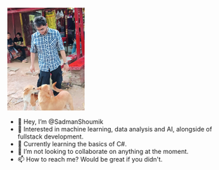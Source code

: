 <!--- ![IMG_20230715_064945](https://github.com/SadmanShoumik/SadmanShoumik/assets/101177954/f80fc885-3f72-46b9-9ebd-dde8b4dda054) --->

<p align="left">
  <img width="35%" src="https://github.com/SadmanShoumik/SadmanShoumik/blob/main/SadmanShoumik.PNG" />
</p>

- 👋 Hey, I’m @SadmanShoumik
- 👀 Interested in machine learning, data analysis and AI, alongside of fullstack development.
- 🌱 Currently learning the basics of C#.
- 💞️ I’m not looking to collaborate on anything at the moment.
- 📫 How to reach me? Would be great if you didn't.
